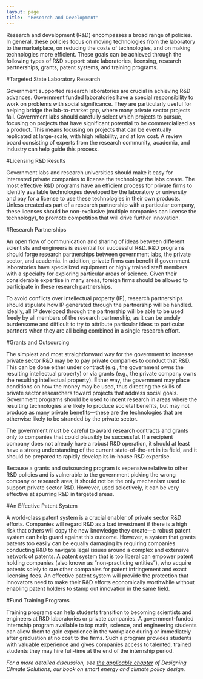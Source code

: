 ```yaml
---
layout: page
title:  "Research and Development"
---
```

Research and development (R&D) encompasses a broad range of policies.  In general, these policies focus on moving technologies from the laboratory to the marketplace, on reducing the costs of technologies, and on making technologies more efficient.  These goals can be achieved through the following types of R&D support: state laboratories, licensing, research partnerships, grants, patent systems, and training programs. 

#Targeted State Laboratory Research

Government supported research laboratories are crucial in achieving R&D advances.   Government funded laboratories have a special responsibility to work on problems with social significance.  They are particularly useful for helping bridge the lab-to-market gap, where many private sector projects fail.  Government labs should carefully select which projects to pursue, focusing on projects that have significant potential to be commercialized as a product.  This means focusing on projects that can be eventually replicated at large-scale, with high reliability, and at low cost.  A review board consisting of experts from the research community, academia, and industry can help guide this process. 

#Licensing R&D Results

Government labs and research universities should make it easy for interested private companies to license the technology the labs create.  The most effective R&D programs have an efficient process for private firms to identify available technologies developed by the laboratory or university and pay for a license to use these technologies in their own products.  Unless created as part of a research partnership with a particular company, these licenses should be non-exclusive (multiple companies can license the technology), to promote competition that will drive further innovation.

#Research Partnerships

An open flow of communication and sharing of ideas between different scientists and engineers is essential for successful R&D.  R&D programs should forge research partnerships between government labs, the private sector, and academia.  In addition, private firms can benefit if government laboratories have specialized equipment or highly trained staff members with a specialty for exploring particular areas of science.  Given their considerable expertise in many areas, foreign firms should be allowed to participate in these research partnerships.

To avoid conflicts over intellectual property (IP), research partnerships should stipulate how IP generated through the partnership will be handled.  Ideally, all IP developed through the partnership will be able to be used freely by all members of the research partnership, as it can be unduly burdensome and difficult to try to attribute particular ideas to particular partners when they are all being combined in a single research effort. 

#Grants and Outsourcing

The simplest and most straightforward way for the government to increase private sector R&D may be to pay private companies to conduct that R&D.  This can be done either under contract (e.g., the government owns the resulting intellectual property) or via grants (e.g., the private company owns the resulting intellectual property).  Either way, the government may place conditions on how the money may be used, thus directing the skills of private sector researchers toward projects that address social goals.  Government programs should be used to incent research in areas where the resulting technologies are likely to produce societal benefits, but may not produce as many private benefits—these are the technologies that are otherwise likely to be stranded by the private sector.

The government must be careful to award research contracts and grants only to companies that could plausibly be successful.  If a recipient company does not already have a robust R&D operation, it should at least have a strong understanding of the current state-of-the-art in its field, and it should be prepared to rapidly develop its in-house R&D expertise.  

Because a grants and outsourcing program is expensive relative to other R&D policies and is vulnerable to the government picking the wrong company or research area, it should not be the only mechanism used to support private sector R&D.  However, used selectively, it can be very effective at spurring R&D in targeted areas.

#An Effective Patent System

A world-class patent system is a crucial enabler of private sector R&D efforts.  Companies will regard R&D as a bad investment if there is a high risk that others will copy the new knowledge they create—a robust patent system can help guard against this outcome.  However, a system that grants patents too easily can be equally damaging by requiring companies conducting R&D to navigate legal issues around a complex and extensive network of patents.  A patent system that is too liberal can empower patent holding companies (also known as “non-practicing entities”), who acquire patents solely to sue other companies for patent infringement and exact licensing fees.  An effective patent system will provide the protection that innovators need to make their R&D efforts economically worthwhile without enabling patent holders to stamp out innovation in the same field.  

#Fund Training Programs

Training programs can help students transition to becoming scientists and engineers at R&D laboratories or private companies.  A government-funded internship program available to top math, science, and engineering students can allow them to gain experience in the workplace during or immediately after graduation at no cost to the firms.  Such a program provides students with valuable experience and gives companies access to talented, trained students they may hire full-time at the end of the internship period.

*For a more detailed discussion, see [the applicable chapter](https://www.energypolicy.solutions/policies/research-and-development-policies/) of Designing Climate Solutions, our book on smart energy and climate policy design.*